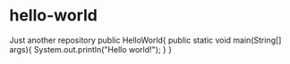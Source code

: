 # hello-world
Just another repository
public HelloWorld{
  public static void main(String[] args){
    System.out.println("Hello world!");
  }
}
